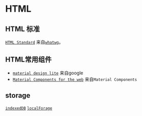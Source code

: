 # HTML

## HTML 标准

[` HTML Standard `](https://html.spec.whatwg.org/multipage/) 来自[` whatwg `](https://github.com/whatwg)。

## HTML常用组件

* [` material design lite `](https://github.com/google/material-design-lite) 来自google
* [` Material Components for the web `](https://github.com/material-components/material-components-web) 来自` Material Components `

## storage

[` indexedDB `](https://github.com/dexie/Dexie.js)
[` localForage `](https://github.com/localForage/localForage)
